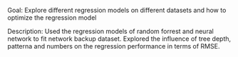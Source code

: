 ﻿Goal:
Explore different regression models on different datasets and how to optimize the regression model

Description:
Used the regression models of random forrest and neural network to fit network backup dataset. Explored the influence of tree depth, patterna and numbers on the regression performance in terms of RMSE.


